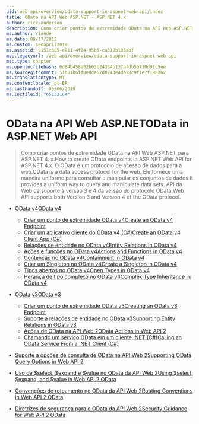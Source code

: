 ```yaml
---
uid: web-api/overview/odata-support-in-aspnet-web-api/index
title: OData na API Web ASP.NET - ASP.NET 4.x
author: rick-anderson
description: Como criar pontos de extremidade OData na API Web ASP.NET para ASP.NET 4. x
ms.author: riande
ms.date: 08/17/2012
ms.custom: seoapril2019
ms.assetid: 9151c605-e911-4f24-95b5-ca310b105abf
msc.legacyurl: /web-api/overview/odata-support-in-aspnet-web-api
msc.type: chapter
ms.openlocfilehash: 6d84b458a02b63b24334b137afdb5b710d91c5ee
ms.sourcegitcommit: 51b01b6ff8edde57d8243e4da28c9f1e7f1962b2
ms.translationtype: MT
ms.contentlocale: pt-BR
ms.lasthandoff: 05/06/2019
ms.locfileid: "65133164"
---
```

# <a name="odata-in-aspnet-web-api"></a><span data-ttu-id="38bf4-103">OData na API Web ASP.NET</span><span class="sxs-lookup"><span data-stu-id="38bf4-103">OData in ASP.NET Web API</span></span>

> <span data-ttu-id="38bf4-104">Como criar pontos de extremidade OData na API Web ASP.NET para ASP.NET 4. x.</span><span class="sxs-lookup"><span data-stu-id="38bf4-104">How to create OData endpoints in ASP.NET Web API for ASP.NET 4.x.</span></span> <span data-ttu-id="38bf4-105">O OData é um protocolo de acesso de dados para a web.</span><span class="sxs-lookup"><span data-stu-id="38bf4-105">OData is a data access protocol for the web.</span></span> <span data-ttu-id="38bf4-106">Ele fornece uma maneira uniforme para consultar e manipular os conjuntos de dados.</span><span class="sxs-lookup"><span data-stu-id="38bf4-106">It provides a uniform way to query and manipulate data sets.</span></span> <span data-ttu-id="38bf4-107">API da Web dá suporte à versão 3 e 4 da versão do protocolo OData.</span><span class="sxs-lookup"><span data-stu-id="38bf4-107">Web API supports both Version 3 and Version 4 of the OData protocol.</span></span>

- [<span data-ttu-id="38bf4-108">OData v4</span><span class="sxs-lookup"><span data-stu-id="38bf4-108">OData v4</span></span>](odata-v4/index.md)

    - [<span data-ttu-id="38bf4-109">Criar um ponto de extremidade OData v4</span><span class="sxs-lookup"><span data-stu-id="38bf4-109">Create an OData v4 Endpoint</span></span>](odata-v4/create-an-odata-v4-endpoint.md)
    - [<span data-ttu-id="38bf4-110">Criar um aplicativo cliente do OData v4 (C#)</span><span class="sxs-lookup"><span data-stu-id="38bf4-110">Create an OData v4 Client App (C#)</span></span>](odata-v4/create-an-odata-v4-client-app.md)
    - [<span data-ttu-id="38bf4-111">Relações de entidade no OData v4</span><span class="sxs-lookup"><span data-stu-id="38bf4-111">Entity Relations in OData v4</span></span>](odata-v4/entity-relations-in-odata-v4.md)
    - [<span data-ttu-id="38bf4-112">Ações e funções no OData v4</span><span class="sxs-lookup"><span data-stu-id="38bf4-112">Actions and Functions in OData v4</span></span>](odata-v4/odata-actions-and-functions.md)
    - [<span data-ttu-id="38bf4-113">Contenção no OData v4</span><span class="sxs-lookup"><span data-stu-id="38bf4-113">Containment in OData v4</span></span>](odata-v4/odata-containment-in-web-api-22.md)
    - [<span data-ttu-id="38bf4-114">Criar um Singleton no OData v4</span><span class="sxs-lookup"><span data-stu-id="38bf4-114">Create a Singleton in OData v4</span></span>](odata-v4/using-a-singleton-in-an-odata-endpoint-in-web-api-22.md)
    - [<span data-ttu-id="38bf4-115">Tipos abertos no OData v4</span><span class="sxs-lookup"><span data-stu-id="38bf4-115">Open Types in OData v4</span></span>](odata-v4/use-open-types-in-odata-v4.md)
    - [<span data-ttu-id="38bf4-116">Herança de tipo complexo no OData v4</span><span class="sxs-lookup"><span data-stu-id="38bf4-116">Complex Type Inheritance in OData v4</span></span>](odata-v4/complex-type-inheritance-in-odata-v4.md)
- [<span data-ttu-id="38bf4-117">OData v3</span><span class="sxs-lookup"><span data-stu-id="38bf4-117">OData v3</span></span>](odata-v3/index.md)

    - [<span data-ttu-id="38bf4-118">Criar um ponto de extremidade OData v3</span><span class="sxs-lookup"><span data-stu-id="38bf4-118">Creating an OData v3 Endpoint</span></span>](odata-v3/creating-an-odata-endpoint.md)
    - [<span data-ttu-id="38bf4-119">Suporte a relações de entidade no OData v3</span><span class="sxs-lookup"><span data-stu-id="38bf4-119">Supporting Entity Relations in OData v3</span></span>](odata-v3/working-with-entity-relations.md)
    - [<span data-ttu-id="38bf4-120">Ações de OData na API Web 2</span><span class="sxs-lookup"><span data-stu-id="38bf4-120">OData Actions in Web API 2</span></span>](odata-v3/odata-actions.md)
    - [<span data-ttu-id="38bf4-121">Chamando um serviço OData em um cliente .NET (C#)</span><span class="sxs-lookup"><span data-stu-id="38bf4-121">Calling an OData Service From a .NET Client (C#)</span></span>](odata-v3/calling-an-odata-service-from-a-net-client.md)
- [<span data-ttu-id="38bf4-122">Suporte a opções de consulta de OData na API Web 2</span><span class="sxs-lookup"><span data-stu-id="38bf4-122">Supporting OData Query Options in Web API 2</span></span>](supporting-odata-query-options.md)
- [<span data-ttu-id="38bf4-123">Uso de $select, $expand e $value no OData da API Web 2</span><span class="sxs-lookup"><span data-stu-id="38bf4-123">Using $select, $expand, and $value in Web API 2 OData</span></span>](using-select-expand-and-value.md)
- [<span data-ttu-id="38bf4-124">Convenções de roteamento no OData da API Web 2</span><span class="sxs-lookup"><span data-stu-id="38bf4-124">Routing Conventions in Web API 2 OData</span></span>](odata-routing-conventions.md)
- [<span data-ttu-id="38bf4-125">Diretrizes de segurança para o OData da API Web 2</span><span class="sxs-lookup"><span data-stu-id="38bf4-125">Security Guidance for Web API 2 OData</span></span>](odata-security-guidance.md)
